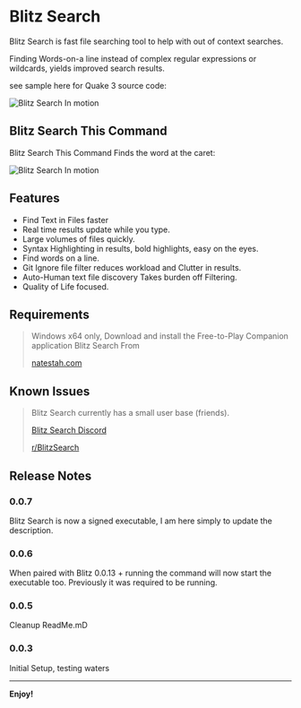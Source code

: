 # Blitz Search

Blitz Search is fast file searching tool to help with out of context searches.

Finding Words-on-a line instead of complex regular expressions or wildcards, yields improved search results.

see sample here for Quake 3 source code:

![Blitz Search In motion](https://blitzsearch.s3.us-east-2.amazonaws.com/AnimateBlitz.gif)


## Blitz Search This Command

Blitz Search This Command Finds the word at the caret:

![Blitz Search In motion](https://blitzsearch.s3.us-east-2.amazonaws.com/ThemeMatch.png)

## Features

* Find Text in Files faster
* Real time results update while you type.
* Large volumes of files quickly.
* Syntax Highlighting in results, bold highlights, easy on the eyes.
* Find words on a line.
* Git Ignore file filter reduces workload and Clutter in results.
* Auto-Human text file discovery Takes burden off Filtering.
* Quality of Life focused.


## Requirements
> Windows x64 only, Download and install the Free-to-Play Companion application Blitz Search From
>
> [natestah.com](https://natestah.com/)

## Known Issues

> Blitz Search currently has a small user base (friends). 
> 
> [Blitz Search Discord](https://discord.com/invite/UYPwQY9ngm)
>
> [r/BlitzSearch](https://www.reddit.com/r/BlitzSearch/)

## Release Notes

### 0.0.7

Blitz Search is now a signed executable, I am here simply to update the description.

### 0.0.6

When paired with Blitz 0.0.13 + running the command will now start the executable too. Previously it was required to be running.

### 0.0.5

Cleanup ReadMe.mD

### 0.0.3

Initial Setup, testing waters


---

**Enjoy!**
